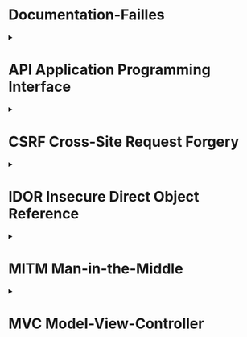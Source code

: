 <summary><h1>Documentation-Failles</h1></summary>

<details>
<summary><h1> API Application Programming Interface </h1></summary>
<h2> Qu'est-ce qu'une API ?</h2>
<h2>Application Programming Interface</h2>

- Interface qui permet à deux applications de communiquer
- Pont entre différents systèmes - services
- Échange de données standardisé

![alt text](image.png)

- Réutiliser des services existants
- Gagner du temps et éviter de tout recréer
- Connecter plusieurs systèmes (site web, mobile, base de données…)

Exemple concret :
- Votre app météo → API météo → Données actualisées
- Site e-commerce → API banque → Validation paiement 

Points clés :
- Comme un serveur dans un restaurant : vous commandez, il apporte ce que vous demandez
- Omniprésentes aujourd'hui (réseaux sociaux, e-commerce, etc.)  


<h2> API REST REpresentational State Transfer </h2>

Caractéristiques principales :
- Utilise les méthodes HTTP standards
- URLs descriptives et prévisibles
- Format JSON pour les données
- Architecture simple et intuitive

Méthodes HTTP :
- GET /users/123 → Récupérer un utilisateur
- POST /users → Créer un utilisateur
- PUT /users/123 → Modifier un utilisateur
- DELETE /users/123 → Supprimer un utilisateur

Avantages :
- ✅ Simple à comprendre et implémenter
- ✅ Largement adopté et supporté
- ✅ Mise en cache efficace


<h2> API GraphQL Query Language for API </h2>

Caractéristiques principales :
- Une seule URL pour toutes les opérations
- Requêtes flexibles et précises / personnalisation de la requête
- Le client demande exactement ce dont il a besoin

Exemple de requête :
{
    user(id: 123) {
        name
        email
        posts {
            title
        }
    }
}


Avantages :
- ✅ Évite le sur-fetching et sous-fetching
- ✅ Une seule requête pour des données complexes
- ✅ Auto-documentation via le schéma


<h2> REST vs GraphQL </h2>

    Aspect                    REST                     GraphQL 
----------------------- ---------------------- --------------------
    Simplicité 		          ⭐⭐⭐⭐⭐                ⭐⭐⭐ 	     
    Flexibilité                ⭐⭐⭐                 ⭐⭐⭐⭐⭐    
    Performance                ⭐⭐⭐                 ⭐⭐⭐⭐ 
    Apprentissage              Facile               Plus complexe 
    Écosystème                 Mature               En croissance

Quand utiliser REST :
- APIs simples et CRUD basiques
- Équipe débutante
- Mise en cache importante

Quand utiliser GraphQL :
- Applications complexes avec besoins variés
- Applications mobiles (économie de bande passante)
- Équipe expérimentée
</details>

<details>
<summary><h1> CSRF Cross-Site Request Forgery </h1></summary>
<h2> Qu'est-ce que CSRF ?</h2>

Cross-Site Request Forgery est une vulnérabilité qui force un utilisateur authentifié à exécuter des actions non désirées sur une application web.

<h2> Principe fondamental </h2>
Utilisateur connecté + Requête forgée = Action malveillante

Exemple : 
- Comme un escroc utilisant votre signature pour des virements, CSRF utilise votre session web pour agir à votre insu.

<h2> Mécanisme d'une attaque CSRF </h2>

![alt text](A.png)

<h2> Conditions pour une attaque réussie </h2>

![alt text](B.png)

Pourquoi ça fonctionne ? Les navigateurs incluent automatiquement les cookies dans toutes les requêtes vers un domaine !

<h2>Vecteurs d'attaque CSRF </h2>

- Emails piégés

Objet : "🏍️ Votre moto a gagné !"

De : concours@moto-magazine.com


Cliquez ici pour réclamer vos 500€ d'équipements !

- Réseaux sociaux 

Liens partagés avec descriptions attrayantes

- Attaques AJAX modernes
```bash
// Requête JavaScript malveillante
fetch('https://app.com/api/users/123', {
  method: 'DELETE',
  credentials: 'include' // Cookies inclus !
});
```

- Images malveillantes

```bash
<!-- Image invisible qui exécute l'action -->
<img src="https://app.com/delete-account?confirm=yes" 
     style="width:1px;height:1px;">
```

- Techniques psychologiques
• Urgence : "Offre limitée 5 min !"
• Récompense : Gros gains promis
• Autorité : Faux logos officiels
• Simplicité : "Un simple clic"

<h2> Comment Symfony nous protège </h2>

![alt text](C.png)

- Configuration
```bash
# config/packages/framework.yaml
framework:
    csrf_protection:
        enabled: true
        check_header: true
```

- Template Twig
```bash
{{ form_start(form) }}
    {{ form_widget(form.name) }}
    {{ form_widget(form.email) }}
    
    {# Token CSRF automatique ! #}
    
    <button type="submit">Enregistrer</button>
{{ form_end(form) }}
```

- HTML généré
```bash
<form method="POST">
    <input type="text" name="user[name]">
    <input type="email" name="user[email]">
    
    <!-- ✅ Token CSRF automatique -->
    <input type="hidden" name="_csrf_token" 
           value="Vx8rQ2mL9kPnF7sA3hN6bE1tY4uI0wR5">
    
    <button type="submit">Enregistrer</button>
</form>
```
</details>

<details>
<summary><h1> IDOR Insecure Direct Object Reference </h1></summary>
<h2> Qu'est-ce qu'une faille IDOR ?</h2>

Une faille IDOR permet d’accéder à une ressource via un identifiant sans contrôle d’accès.

Exemple :

https://site.com/profil?id=123

➡ Si je remplace 123 par 124 et que j’accède au profil de quelqu’un d’autre → faille IDOR.

<h2> Comment ça marche ? </h2>

- Les objets (comptes, fichiers, commandes) ont un identifiant unique.
- L’application ne vérifie pas si l’utilisateur a le droit d’y accéder.

Exemple :

https://banque.com/compte?id=4501

➡ Si un client change 4501 en 4502 et accède au compte d’un autre → faille.

<h2> Conséquences </h2>

- Accès à des données personnelles (risque RGPD).
- Modification ou suppression de données sensibles.
- Escalade de privilèges (ex. un simple utilisateur accède à des fonctions admin).

<h2> Prévention </h2>

- Ne jamais faire confiance aux paramètres côté client (URL, cookies, formulaires).
- Vérifier systématiquement les droits d’accès.
- Utiliser des identifiants non prévisibles (UUID, tokens).
- Faire des tests de sécurité (pentests, bug bounty).


<h2> Conclusion & OWASP </h2>

- Les IDOR sont simples à exploiter mais aux conséquences graves.
- Elles font partie du Top 10 OWASP 2021 : catégorie #1 – Broken Access Control.

<h2> Message clé : Toujours vérifier qui demande, et à quoi il a droit. </h2>
</details>

<details>
<summary><h1> MITM Man-in-the-Middle </h1></summary>
<h2> Qu'est-ce qu'une attaque MITM ?</h2>

Une attaque Man-in-the-Middle est une cyberattaque où un attaquant
s'interpose secrètement entre deux parties qui communiquent, interceptant
et potentiellement modifiant leurs échanges sans que les victimes s'en
aperçoivent.

![alt text](MITM.png)

<h2> Comment fonctionne une attaque MITM ? </h2>

1. Positionnement
- Wi-Fi public non sécurisé
- ARP Spoofing
- DNS Spoofing
- Compromission de routeur

2. Interception
- Capture de paquets réseau
- Décryptage des communications
- Analyse des métadonnées
- Enregistrement des sessions

3. Manipulation
- Modification des données
- Injection de code malveillant
- Redirection frauduleuse
- Usurpation d'identité

<h2> Types d'attaques MITM </h2>

- Evil Twin
Création d'un faux point d'accès Wi-Fi avec un nom identique à un réseau
légitime pour tromper les utilisateurs.

- ARP Spoofing
Falsification des adresses MAC dans les tables ARP pour rediriger le trafic
vers la machine de l'attaquant.

- SSL Stripping
Rétrogradation des connexions HTTPS vers HTTP pour intercepter les
données en clair.

- DNS Spoofing
Falsification des réponses DNS pour rediriger vers des serveurs malveillants
contrôlés par l'attaquant.

<h2> Risques et conséquences </h2>

<h3>Pour les particuliers</h3>

- Vol d'identifiants : mots de passe, comptes bancaires
- Usurpation d'identité : accès aux réseaux sociaux, emails
- Espionnage : lecture des messages privés, historique
- Fraude financière : transactions détournées

<h3>Pour les entreprises</h3>

- Espionnage industriel : vol de secrets commerciaux
- Compromission des systèmes : accès aux serveurs internes
- Violation de données : exposition d'informations clients
- Perte de réputation : impact sur la confiance

<h2> Risques et conséquences </h2>

- Chiffrement
  - HTTPS obligatoire
  - VPN pour tout le trafic
  - Messagerie chiffrée
  - Protocoles sécurisés

- Vigilance réseau
  - Éviter les Wi-Fi publics
  - Vérifier les certificats SSL
  - Utiliser des réseaux de confiance
  - Surveiller les connexions

- Bonnes pratiques
  - Authentification 2FA
  - Mises à jour régulières
  - DNS sécurisés
  - Formation utilisateurs

- Outils de protection
  - Antivirus avec protection réseau
  - Pare-feu personnels
  - extensions HTTPS
  - Détection ARP Spoofing

<h2> Symfony : Protection côté développement </h2>
<h3>Pourquoi Symfony contre les attaques MITM ?</h3>

Symfony, framework PHP robuste, intègre de nombreuses fonctionnalités de sécurité natives qui aident à protéger les applications web contre les attaques Man-in-the-Middle.

- HTTPS forcé
-  Protection CSRF
- Gestion des sessions
- Headers de sécurité

<h3>Fonctionnalités avancées</h3>

- Validation des données
  - Validation côté serveur obligatoire
  - Sanitisation automatique des inputs
  - Protection contre l'injection SQL

- Authentification robuste
  - Système d'authentification intégré
  - Hashage sécurisé des mots de passe
  - Support OAuth2/JWT

<h3>Bonnes pratiques Symfony contre MITM</h3>

- Toujours utiliser HTTPS en production
- Configurer les headers de sécurité appropriés
- Valider toutes les entrées utilisateur
- Utiliser les bundles de sécurité (SecurityBundle)
- Maintenir Symfony à jour pour les correctifs de sécurité
- Configurer un firewall approprié
</details>

<details>
<summary><h1> MVC Model-View-Controller </h1></summary>
<h2> Qu'est-ce que le MVC ?</h2>

Le MVC (Model-View-Controller) est un pattern architectural 'DESIGN PATTERN' qui sépare une application en 3 parties distinctes :

```
┌──────────────┐
│    MODEL     │  ← Données + Logique métier
└──────────────┘
       ↕
┌──────────────┐
│  CONTROLLER  │  ← Chef d'orchestre
└──────────────┘
       ↕
┌──────────────┐
│     VIEW     │  ← Interface utilisateur
└──────────────┘
```

<h2> MODEL (Modèle) </h2>
<h3>Rôle : Gère les données et la logique métier</h3>

- Accès à la base de données
- Validation des données
- Règles métier
- Ne connaît RIEN de l'interface utilisateur

<h2> VIEW (Vue) </h2>
<h3>Rôle : Affichage et interface utilisateur</h3>

- Pages HTML
- Templates
- Formulaires
- Ne fait QUE afficher
- Ne contient AUCUNE logique métier

<h2> CONTROLLER (Contrôleur) </h2>
<h3>Rôle : Chef d'orchestre entre Model et View</h3>

- Reçoit les requêtes utilisateur
- Appelle le Model pour récupérer/modifier les données
- Choisit la View à afficher
- Passe les données à la View

<h2> FLUX D'EXÉCUTION </h2>

```
1. Utilisateur clique sur "Voir les motos"
         ↓
2. CONTROLLER reçoit la demande
         ↓
3. CONTROLLER demande les données au MODEL
         ↓
4. MODEL récupère les données de la BDD
         ↓
5. CONTROLLER passe les données à la VIEW
         ↓
6. VIEW affiche la page à l'utilisateur
```

<h2> AVANTAGES DU MVC </h2>

<h3>✅ SÉPARATION DES RESPONSABILITÉS</h3>

- Un développeur front : travaille sur les Views
- Un développeur back : travaille sur les Models
- Un chef de projet :  définit les Controllers

<h3>✅ MAINTENANCE FACILE</h3>

- Changer l'interface ? → Modifier seulement les Views
- Changer de base de données ? → Modifier seulement les Models
- Ajouter une fonctionnalité ? → Ajouter un Controller

<h3>✅ RÉUTILISABILITÉ</h3>

- Un Model peut être utilisé par plusieurs Controllers
- Une View peut afficher différents types de données

<h3>✅ TESTABILITÉ</h3>

- Tester la logique métier indépendamment de l'interface
- Tester l'interface indépendamment des données

<h2> ❌ CE QU'IL NE FAUT PAS FAIRE : </h2>

- Mettre du SQL dans une View
- Mettre du HTML dans un Model
- Faire des échos/prints dans un Controller
- Mélanger la logique métier avec l'affichage

<h2> ✅ CE QU'IL FAUT FAIRE : </h2>

- `Model` : Seulement les données et la logique métier
- `View` : Seulement l'affichage
- `Controller` : Seulement la coordination entre les deux

<h2> FRAMEWORKS QUI UTILISENT MVC </h2>

- `PHP` : Laravel, Symfony, CodeIgniter
- `JavaScript` : Angular, Vue.js
- `Python` : Django, Flask
- `Java` : Spring MVC
- `C#` : ASP.NET MVC

<h2> CONCLUSION </h2>

Le MVC n'est PAS compliqué ! C'est juste une façon logique d'organiser son code :

1. `Model` = La cuisine (prépare les données)
2. `View` = La salle de restaurant (présente au client)  
3. `Controller` = Le serveur (fait le lien entre les deux)